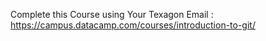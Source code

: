 Complete this Course using Your Texagon Email : https://campus.datacamp.com/courses/introduction-to-git/
